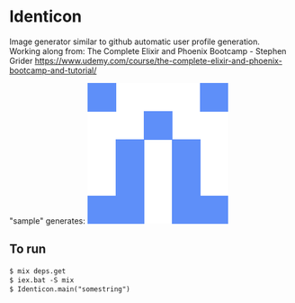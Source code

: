 # Identicon

Image generator similar to github automatic user profile generation.
Working along from:
The Complete Elixir and Phoenix Bootcamp - Stephen Grider
https://www.udemy.com/course/the-complete-elixir-and-phoenix-bootcamp-and-tutorial/


"sample" generates:
![Screenshot](sample.png)

## To run

```console
$ mix deps.get
$ iex.bat -S mix
$ Identicon.main("somestring")
```




